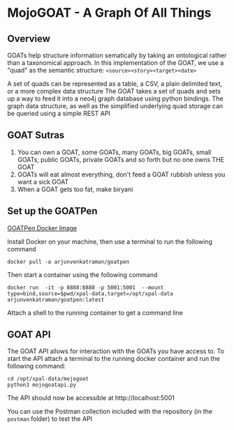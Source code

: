 # MojoGOAT - A Graph Of All Things

## Overview

GOATs help structure information sematically by taking an ontological rather than a taxonomical approach. 
In this implementation of the GOAT, we use a "quad" as the semantic structure: `<source><story><target><date>`

A set of quads can be represented as a table, a CSV, a plain delimited text, or a more complex data structure
The GOAT takes a set of quads and sets up a way to feed it into a neo4j graph database using python bindings. The graph data structure, as well as the simplified underlying quad storage can be queried using a simple REST API


## GOAT Sutras

1. You can own a GOAT, some GOATs, many GOATs, big GOATs, small GOATs, public GOATs, private GOATs and so forth but no one owns THE GOAT
2. GOATs will eat almost everything, don't feed a GOAT rubbish unless you want a sick GOAT
3. When a GOAT gets too fat, make biryani


## Set up the GOATPen

[GOATPen Docker Image](https://hub.docker.com/r/arjunvenkatraman/goatpen)

Install Docker on your machine, then use a terminal to run the following command

```
docker pull -a arjunvenkatraman/goatpen
```

Then start a container using the following command

```
docker run  -it -p 8888:8888 -p 5001:5001  --mount type=bind,source=$pwd/xpal-data,target=/opt/xpal-data arjunvenkatraman/goatpen:latest
```

Attach a shell to the running container to get a command line 


## GOAT API

The GOAT API allows for interaction with the GOATs you have access to. To start the API attach a terminal to the running docker container and run the following command:

```
cd /opt/xpal-data/mojogoat
python3 mojogoatapi.py
```

The API should now be accessible at http://localhost:5001

You can use the Postman collection included with the repository (in the `postman` folder) to test the API